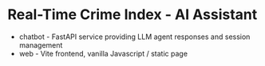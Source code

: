 
# Real-Time Crime Index - AI Assistant

- chatbot - FastAPI service providing LLM agent responses and session management 
- web - Vite frontend, vanilla Javascript / static page 
